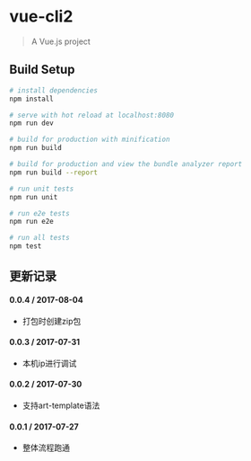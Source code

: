 # vue-cli2

> A Vue.js project

## Build Setup

``` bash
# install dependencies
npm install

# serve with hot reload at localhost:8080
npm run dev

# build for production with minification
npm run build

# build for production and view the bundle analyzer report
npm run build --report

# run unit tests
npm run unit

# run e2e tests
npm run e2e

# run all tests
npm test
```

## 更新记录
#### 0.0.4 / 2017-08-04

- 打包时创建zip包

#### 0.0.3 / 2017-07-31

- 本机ip进行调试

#### 0.0.2 / 2017-07-30

- 支持art-template语法

#### 0.0.1 / 2017-07-27

- 整体流程跑通
